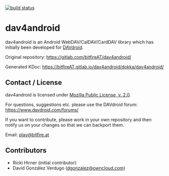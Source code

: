 
[![build status](https://gitlab.com/bitfireAT/dav4android/badges/master/build.svg)](https://gitlab.com/bitfireAT/dav4android/commits/master)


# dav4android

dav4android is an Android WebDAV/CalDAV/CardDAV library which has
initially been developed for [DAVdroid](https://www.davdroid.com).

Original repository: https://gitlab.com/bitfireAT/dav4android/

Generated KDoc: https://bitfireAT.gitlab.io/dav4android/dokka/dav4android/


## Contact / License

dav4android is licensed under [Mozilla Public License, v. 2.0](LICENSE).

For questions, suggestions etc. please use the DAVdroid forum:
https://www.davdroid.com/forums/

If you want to contribute, please work in your own repository and then
notify us on your changes so that we can backport them.

Email: [play@bitfire.at](mailto:play@bitfire.at)


## Contributors

  * Ricki Hirner (initial contributor)
  * David González Verdugo (dgonzalez@owncloud.com)

